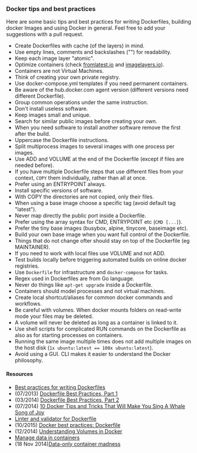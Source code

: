 ### Docker tips and best practices

Here are some basic tips and best practices for writing Dockerfiles,
building docker Images and using Docker in general. Feel free to add your suggestions
with a pull request.

- Create Dockerfiles with cache (of the layers) in mind.
- Use empty lines, comments and backslashes ("\") for readability.
- Keep each image layer "atomic".
- Optimize containers (check [fromlatest.io](https://www.fromlatest.io/) and [imagelayers.io](https://imagelayers.io)).
- Containers are not Virtual Machines.
- Think of creating your own private registry.
- Use docker-compose.yml templates if you need permanent containers.
- Be aware of the hub.docker.com agent version (different versions need different Dockerfile).
- Group common operations under the same instruction.
- Don't install useless software.
- Keep images small and unique.
- Search for similar public images before creating your own.
- When you need software to install another software remove the first after the build.
- Uppercase the Dockerfile instructions.
- Split multiprocess images to several images with one process per images.
- Use ADD and VOLUME at the end of the Dockerfile (except if files are needed before).
- If you have multiple Dockerfile steps that use different files from your context, ```COPY``` them individually, rather than all at once.
- Prefer using an ENTRYPOINT always.
- Install specific versions of software.
- With COPY the directories are not copied, only their files.
- When using a base image choose a specific tag (avoid default tag "latest").
- Never map directly the public port inside a Dockerfile.
- Prefer using the array syntax for CMD, ENTRYPOINT etc (```CMD [...]```).
- Prefer the tiny base images (busybox, alpine, tinycore, baseimage etc).
- Build your own base image when you want full control of the Dockerfile.
- Things that do not change ofter should stay on top of the Dockerfile (eg MAINTAINER).
- If you need to work with local files use VOLUME and not ADD.
- Test builds locally before triggering automated builds on online docker registries.
- Use ```Dockerfile``` for infrastructure and ```docker-compose``` for tasks.
- Regex used in Dockerfiles are from Go language.
- Never do things like ```apt-get upgrade``` inside a Dockerfile.
- Containers should model processes and not virtual machines.
- Create local shortcut/aliases for common docker commands and workflows.
- Be careful with volumes. When docker mounts folders on read-write mode your files may be deleted.
- A volume will never be deleted as long as a container is linked to it.
- Use shell scripts for complicated RUN commands on the Dockerfile as also as for starting processes on containers.
- Running the same image multiple times does not add multiple images on the host disk (```1x ubuntu:latest == 100x ubuntu:latest```).
- Avoid using a GUI. CLI makes it easier to understand the Docker philosophy.

#### Resources

- [Best practices for writing Dockerfiles](https://docs.docker.com/engine/userguide/eng-image/dockerfile_best-practices/)
- (07/2013) [Dockerfile Best Practices, Part 1](http://crosbymichael.com/dockerfile-best-practices.html)
- (03/2014) [Dockerfile Best Practices, Part 2](http://crosbymichael.com/dockerfile-best-practices-take-2.html)
- (07/2014) [10 Docker Tips and Tricks That Will Make You Sing A Whale Song of Joy](http://nathanleclaire.com/blog/2014/07/12/10-docker-tips-and-tricks-that-will-make-you-sing-a-whale-song-of-joy/)
- [Linter and validator for Dockerfile](https://github.com/replicatedhq/dockerfilelint#checks-performed)
- (10/2015) [Docker best practices: Dockerfile](https://getcarina.com/docs/best-practices/docker-best-practices-dockerfile/)
- (12/2014) [Understanding Volumes in Docker](http://container-solutions.com/understanding-volumes-docker/)
- [Manage data in containers](https://docs.docker.com/engine/userguide/containers/dockervolumes/)
- (18 Nov 2014)[Data-only container madness](http://container42.com/2014/11/18/data-only-container-madness/)
